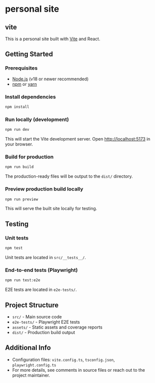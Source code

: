 # personal site

## vite

This is a personal site built with [Vite](https://vitejs.dev/) and React.

## Getting Started

### Prerequisites

- [Node.js](https://nodejs.org/) (v18 or newer recommended)
- [npm](https://www.npmjs.com/) or [yarn](https://yarnpkg.com/)

### Install dependencies

```bash
npm install
```

### Run locally (development)

```bash
npm run dev
```

This will start the Vite development server. Open [http://localhost:5173](http://localhost:5173) in your browser.

### Build for production

```bash
npm run build
```

The production-ready files will be output to the `dist/` directory.

### Preview production build locally

```bash
npm run preview
```

This will serve the built site locally for testing.

## Testing

### Unit tests

```bash
npm test
```

Unit tests are located in `src/__tests__/`.

### End-to-end tests (Playwright)

```bash
npm run test:e2e
```

E2E tests are located in `e2e-tests/`.

## Project Structure

- `src/` - Main source code
- `e2e-tests/` - Playwright E2E tests
- `assets/` - Static assets and coverage reports
- `dist/` - Production build output

## Additional Info

- Configuration files: `vite.config.ts`, `tsconfig.json`, `playwright.config.ts`
- For more details, see comments in source files or reach out to the project maintainer.
